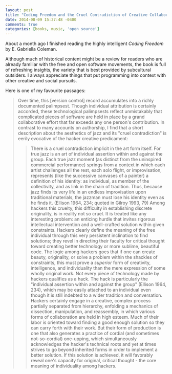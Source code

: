 ```yaml
---
layout: post
title: "Coding Freedom and the Cruel Contradiction of Creative Collaboration"
date: 2014-08-09 15:37:48 -0400
comments: true
categories: [books, music, 'open source']
---
```

About a month ago I finished reading the highly intelligent <i>Coding Freedom</i> by E. Gabriella Coleman.

<!--more-->

Although much of historical content might be a review for readers who are already familiar with the free and open software movements, the book is full of refreshing insights, the variety that is best provided by subcultural outsiders.  I always appreciate things that put programming into context with other creative and social pursuits.

Here is one of my favourite passages:

> Over time, this [version control] record accumulates into a richly documented palimpsest.  Though individual attribution is certainly accorded, these technological palimpsests reflect unmistakably that complicated pieces of software are held in place by a grand collaborative effort that far exceeds any one person's contribution.
> In contrast to many accounts on authorship, I find that a short description about the aesthetics of jazz and its "cruel contradiction" is eerily evocative of the hacker creative predicament:
>> There is a cruel contradiction implicit in the art form itself.  For true jazz is an art of individual assertion within and against the group.  Each true jazz moment (as distinct from the uninspired commercial performance) springs from a context in which each artist challenges all the rest, each solo flight, or improvisation, represents (like the successive canvases of a painter) a definition of his identity: as individual, as member of the collectivity, and as link in the chain of tradition.  Thus, because jazz finds its very life in an endless improvisation upon traditional materials, the jazzman must lose his identity even as he finds it.  (Ellison 1964, 234; quoted in Gilroy 1993, 79)
>Among hackers this cruelty, this difficulty in establishing discrete originality, is in reality not so cruel.  It is treated like any interesting problem: an enticing hurdle that invites rigorous intellectual intervention and a well-crafted solution within given constraints.  Hackers clearly define the meaning of the free individual through this very persistent inclination to find solutions; they revel in directing their faculty for critical thought toward creating better technology or more sublime, beautiful code.  The logic among hackers goes that if one can create beauty, originality, or solve a problem within the shackles of constraints, this must prove a *superior* form of creativity, intelligence, and individuality than the mere expression of some wholly original work.
>Not every piece of technology made by hackers qualifies as a hack.  The hack is particularly the "individual assertion within and against the group" (Ellison 1964, 234), which may be easily attached to an individual even though it is still indebted to a wider tradition and conversation.  Hackers certainly engage in a creative, complex process partially separated from hierarchy, enfolding a mechanics of dissection, manipulation, and reassembly, in which various forms of collaboration are held in high esteem.  Much of their labor is oriented toward finding a good enough solution so they can carry forth with their work.  But their form of production is one that also generates a practice of cordial (and sometimes not-so-cordial) one-upping, which simultaneously acknowledges the hacker's technical roots and yet at times strives to go beyond inherited forms in order to implement a better solution.  If this solution is achieved, it will favorably reveal one's capacity for original, critical thought - the core meaning of individuality among hackers.
